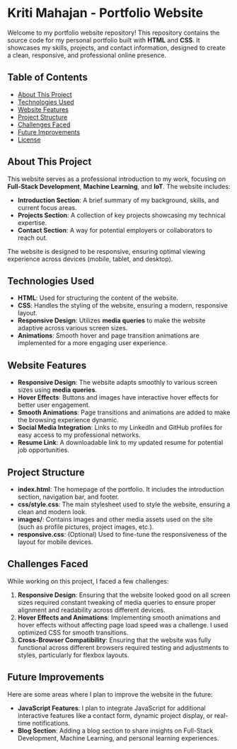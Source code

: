 # Kriti Mahajan - Portfolio Website

Welcome to my portfolio website repository! This repository contains the source code for my personal portfolio built with **HTML** and **CSS**. It showcases my skills, projects, and contact information, designed to create a clean, responsive, and professional online presence.

## Table of Contents

- [About This Project](#about-this-project)
- [Technologies Used](#technologies-used)
- [Website Features](#website-features)
- [Project Structure](#project-structure)
- [Challenges Faced](#challenges-faced)
- [Future Improvements](#future-improvements)
- [License](#license)

## About This Project

This website serves as a professional introduction to my work, focusing on **Full-Stack Development**, **Machine Learning**, and **IoT**. The website includes:

- **Introduction Section**: A brief summary of my background, skills, and current focus areas.
- **Projects Section**: A collection of key projects showcasing my technical expertise.
- **Contact Section**: A way for potential employers or collaborators to reach out.

The website is designed to be responsive, ensuring optimal viewing experience across devices (mobile, tablet, and desktop).

## Technologies Used

- **HTML**: Used for structuring the content of the website.
- **CSS**: Handles the styling of the website, ensuring a modern, responsive layout.
- **Responsive Design**: Utilizes **media queries** to make the website adaptive across various screen sizes.
- **Animations**: Smooth hover and page transition animations are implemented for a more engaging user experience.

## Website Features

- **Responsive Design**: The website adapts smoothly to various screen sizes using **media queries**.
- **Hover Effects**: Buttons and images have interactive hover effects for better user engagement.
- **Smooth Animations**: Page transitions and animations are added to make the browsing experience dynamic.
- **Social Media Integration**: Links to my LinkedIn and GitHub profiles for easy access to my professional networks.
- **Resume Link**: A downloadable link to my updated resume for potential job opportunities.

## Project Structure

- **index.html**: The homepage of the portfolio. It includes the introduction section, navigation bar, and footer.
- **css/style.css**: The main stylesheet used to style the website, ensuring a clean and modern look.
- **images/**: Contains images and other media assets used on the site (such as profile pictures, project images, etc.).
- **responsive.css**: (Optional) Used to fine-tune the responsiveness of the layout for mobile devices.

## Challenges Faced

While working on this project, I faced a few challenges:

1. **Responsive Design**: Ensuring that the website looked good on all screen sizes required constant tweaking of media queries to ensure proper alignment and readability across different devices.
2. **Hover Effects and Animations**: Implementing smooth animations and hover effects without affecting page load speed was a challenge. I used optimized CSS for smooth transitions.
3. **Cross-Browser Compatibility**: Ensuring that the website was fully functional across different browsers required testing and adjustments to styles, particularly for flexbox layouts.

## Future Improvements

Here are some areas where I plan to improve the website in the future:

- **JavaScript Features**: I plan to integrate JavaScript for additional interactive features like a contact form, dynamic project display, or real-time notifications.
- **Blog Section**: Adding a blog section to share insights on Full-Stack Development, Machine Learning, and personal learning experiences.
